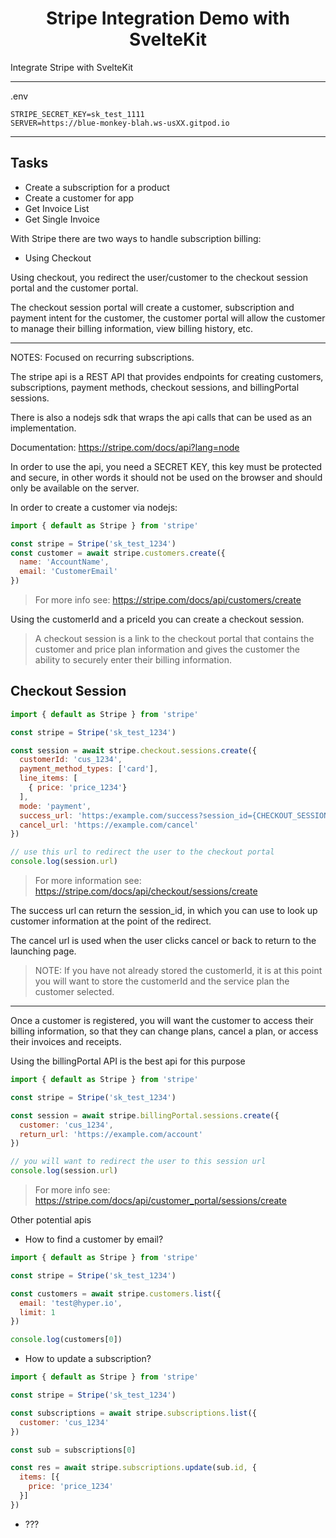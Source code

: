 <h1 align="center">Stripe Integration Demo with SvelteKit</h1>
<p>Integrate Stripe with SvelteKit</p>

---

.env

``` 
STRIPE_SECRET_KEY=sk_test_1111
SERVER=https://blue-monkey-blah.ws-usXX.gitpod.io
```

---

## Tasks

* Create a subscription for a product
* Create a customer for app
* Get Invoice List
* Get Single Invoice

With Stripe there are two ways to handle subscription billing:

* Using Checkout

Using checkout, you redirect the user/customer to the checkout session portal and the customer portal.

The checkout session portal will create a customer, subscription and payment intent for the customer,
the customer portal will allow the customer to manage their billing information, view billing history,
etc.

---

NOTES: Focused on recurring subscriptions.

The stripe api is a REST API that provides endpoints for creating customers, subscriptions, payment methods, checkout sessions, and billingPortal sessions.

There is also a nodejs sdk that wraps the api calls that can be used as an implementation.

Documentation: https://stripe.com/docs/api?lang=node

In order to use the api, you need a SECRET KEY, this key must be protected and secure, in other words it should not be used on the browser and should only be available on the server.

In order to create a customer via nodejs:

``` js
import { default as Stripe } from 'stripe'

const stripe = Stripe('sk_test_1234')
const customer = await stripe.customers.create({
  name: 'AccountName',
  email: 'CustomerEmail'
})
```

> For more info see: https://stripe.com/docs/api/customers/create

Using the customerId and a priceId you can create a checkout session.

> A checkout session is a link to the checkout portal that contains the customer and price plan information 
> and gives the customer the ability to securely enter their billing information.

## Checkout Session

``` js
import { default as Stripe } from 'stripe'

const stripe = Stripe('sk_test_1234')

const session = await stripe.checkout.sessions.create({
  customerId: 'cus_1234',
  payment_method_types: ['card'],
  line_items: [
    { price: 'price_1234'}
  ],
  mode: 'payment',
  success_url: 'https:/example.com/success?session_id={CHECKOUT_SESSION_ID}',
  cancel_url: 'https://example.com/cancel'
})

// use this url to redirect the user to the checkout portal
console.log(session.url)
```

> For more information see: https://stripe.com/docs/api/checkout/sessions/create

The success url can return the session_id, in which you can use to look up customer information
at the point of the redirect.

The cancel url is used when the user clicks cancel or back to return to the launching page.

> NOTE: If you have not already stored the customerId, it is at this point you will want to 
> store the customerId and the service plan the customer selected.

---

Once a customer is registered, you will want the customer to access their billing information, so that
they can change plans, cancel a plan, or access their invoices and receipts.

Using the billingPortal API is the best api for this purpose

``` js
import { default as Stripe } from 'stripe'

const stripe = Stripe('sk_test_1234')

const session = await stripe.billingPortal.sessions.create({
  customer: 'cus_1234',
  return_url: 'https://example.com/account'
})

// you will want to redirect the user to this session url
console.log(session.url)

```

> For more info see: https://stripe.com/docs/api/customer_portal/sessions/create


Other potential apis

* How to find a customer by email?

``` js
import { default as Stripe } from 'stripe'

const stripe = Stripe('sk_test_1234')

const customers = await stripe.customers.list({
  email: 'test@hyper.io',
  limit: 1
})

console.log(customers[0])
```

* How to update a subscription?

``` js
import { default as Stripe } from 'stripe'

const stripe = Stripe('sk_test_1234')

const subscriptions = await stripe.subscriptions.list({
  customer: 'cus_1234'
})

const sub = subscriptions[0]

const res = await stripe.subscriptions.update(sub.id, {
  items: [{
    price: 'price_1234'
  }]
})
```


* ???